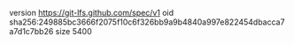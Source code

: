 version https://git-lfs.github.com/spec/v1
oid sha256:249885bc3666f2075f10c6f326bb9a9b4840a997e822454dbacca7a7d1c7bb26
size 5400

